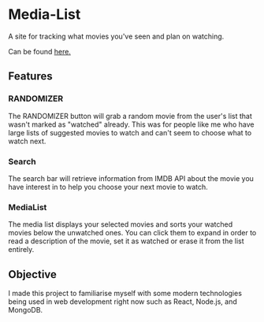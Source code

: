 # Media-List
A site for tracking what movies you've seen and plan on watching.

Can be found [here.](http://18.117.173.166)

## Features

### RANDOMIZER
The RANDOMIZER button will grab a random movie from the user's list that wasn't marked as "watched" already. This was for people like me who have large lists of
suggested movies to watch and can't seem to choose what to watch next.

### Search
The search bar will retrieve information from IMDB API about the movie you have interest in to help you choose your next movie to watch.

### MediaList
The media list displays your selected movies and sorts your watched movies below the unwatched ones. You can click them to expand in order to read a description of the
movie, set it as watched or erase it from the list entirely.

## Objective
I made this project to familiarise myself with some modern technologies being used in web development right now such as React, Node.js, and MongoDB.

